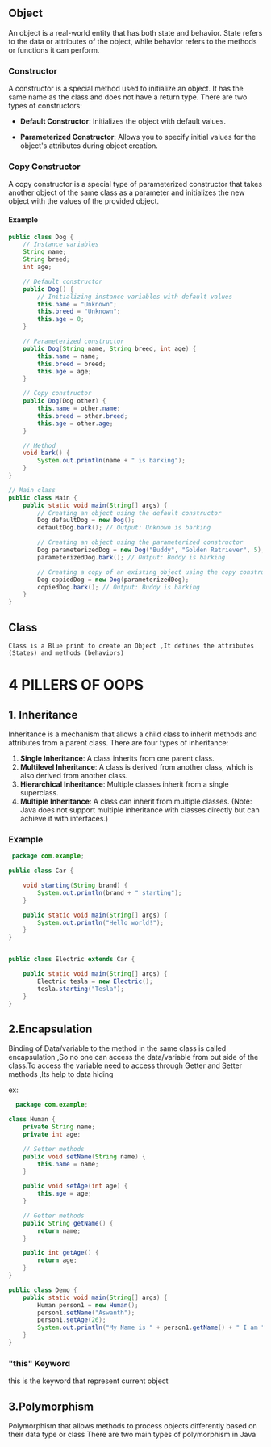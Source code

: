 ## Object

An object is a real-world entity that has both state and behavior. State refers to the data or attributes of the object, while behavior refers to the methods or functions it can perform.

### Constructor

A constructor is a special method used to initialize an object. It has the same name as the class and does not have a return type. There are two types of constructors:

- **Default Constructor**: Initializes the object with default values.
   
- **Parameterized Constructor**: Allows you to specify initial values for the object's attributes during object creation.

### Copy Constructor

A copy constructor is a special type of parameterized constructor that takes another object of the same class as a parameter and initializes the new object with the values of the provided object.

#### Example

```java
public class Dog {
    // Instance variables
    String name;
    String breed;
    int age;

    // Default constructor
    public Dog() {
        // Initializing instance variables with default values
        this.name = "Unknown";
        this.breed = "Unknown";
        this.age = 0;
    }

    // Parameterized constructor
    public Dog(String name, String breed, int age) {
        this.name = name;
        this.breed = breed;
        this.age = age;
    }

    // Copy constructor
    public Dog(Dog other) {
        this.name = other.name;
        this.breed = other.breed;
        this.age = other.age;
    }

    // Method
    void bark() {
        System.out.println(name + " is barking");
    }
}

// Main class
public class Main {
    public static void main(String[] args) {
        // Creating an object using the default constructor
        Dog defaultDog = new Dog();
        defaultDog.bark(); // Output: Unknown is barking

        // Creating an object using the parameterized constructor
        Dog parameterizedDog = new Dog("Buddy", "Golden Retriever", 5);
        parameterizedDog.bark(); // Output: Buddy is barking

        // Creating a copy of an existing object using the copy constructor
        Dog copiedDog = new Dog(parameterizedDog);
        copiedDog.bark(); // Output: Buddy is barking
    }
}
```


## Class

    Class is a Blue print to create an Object ,It defines the attributes (States) and methods (behaviors) 

# 4 PILLERS OF OOPS

## 1. Inheritance

Inheritance is a mechanism that allows a child class to inherit methods and attributes from a parent class. There are four types of inheritance:
1. **Single Inheritance**: A class inherits from one parent class.
2. **Multilevel Inheritance**: A class is derived from another class, which is also derived from another class.
3. **Hierarchical Inheritance**: Multiple classes inherit from a single superclass.
4. **Multiple Inheritance**: A class can inherit from multiple classes. (Note: Java does not support multiple inheritance with classes directly but can achieve it with interfaces.)

### Example

```java
 package com.example;

public class Car {

    void starting(String brand) {
        System.out.println(brand + " starting");
    }

    public static void main(String[] args) {
        System.out.println("Hello world!");
    }
}


public class Electric extends Car {

    public static void main(String[] args) {
        Electric tesla = new Electric();
        tesla.starting("Tesla");
    }
}
```
## 2.Encapsulation
Binding of Data/variable to the method in the same class is called encapsulation ,So no one can access the data/variable from out side of the class.To access the variable need to access through Getter and Setter methods ,Its help to data hiding

ex:
```java
  package com.example;

class Human {
    private String name;
    private int age;

    // Setter methods
    public void setName(String name) {
        this.name = name;
    }

    public void setAge(int age) {
        this.age = age;
    }

    // Getter methods
    public String getName() {
        return name;
    }

    public int getAge() {
        return age;
    }
}

public class Demo {
    public static void main(String[] args) {
        Human person1 = new Human();
        person1.setName("Aswanth");
        person1.setAge(26);
        System.out.println("My Name is " + person1.getName() + " I am " + person1.getAge() + " years old");
    }
}
```
### "this" Keyword
 this is the keyword that represent current object 

## 3.Polymorphism
Polymorphism that allows methods to process objects differently based on their data type or class
There are two main types of polymorphism in Java


